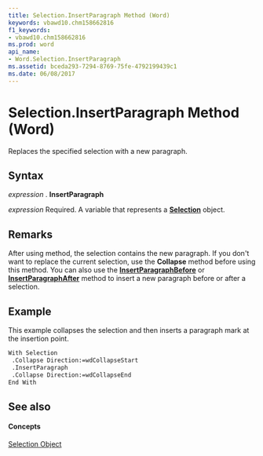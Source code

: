 ```yaml
---
title: Selection.InsertParagraph Method (Word)
keywords: vbawd10.chm158662816
f1_keywords:
- vbawd10.chm158662816
ms.prod: word
api_name:
- Word.Selection.InsertParagraph
ms.assetid: bceda293-7294-8769-75fe-4792199439c1
ms.date: 06/08/2017
---
```



# Selection.InsertParagraph Method (Word)

Replaces the specified selection with a new paragraph.


## Syntax

 _expression_ . **InsertParagraph**

 _expression_ Required. A variable that represents a **[Selection](Word.Selection.md)** object.


## Remarks

After using method, the selection contains the new paragraph. If you don't want to replace the current selection, use the  **Collapse** method before using this method. You can also use the **[InsertParagraphBefore](Word.Selection.InsertParagraphBefore.md)** or **[InsertParagraphAfter](Word.Selection.InsertParagraphAfter.md)** method to insert a new paragraph before or after a selection.


## Example

This example collapses the selection and then inserts a paragraph mark at the insertion point.


```vb
With Selection 
 .Collapse Direction:=wdCollapseStart 
 .InsertParagraph 
 .Collapse Direction:=wdCollapseEnd 
End With
```


## See also


#### Concepts


[Selection Object](Word.Selection.md)

